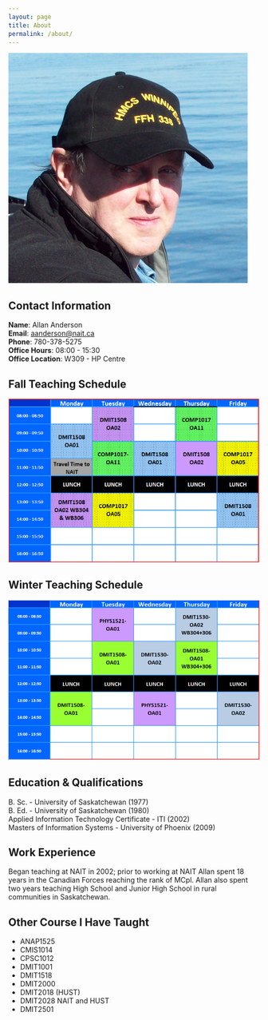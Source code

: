 ```yaml
---
layout: page
title: About
permalink: /about/
---
```


![gravatar](images/gravatar_01.png)

## Contact Information
**Name**: Allan Anderson<br>
**Email**: aanderson@nait.ca<br>
**Phone**: 780-378-5275<br>
**Office Hours**: 08:00 - 15:30<br>
**Office Location**: W309 - HP Centre

## Fall Teaching Schedule
![fall2021-schedule](images/fall-schedule.png)

## Winter Teaching Schedule
![winter2022-schedule](images/winter-schedule.png)

## Education & Qualifications
B. Sc. - University of Saskatchewan (1977)<br>
B. Ed. - University of Saskatchewan (1980)<br>
Applied Information Technology Certificate - ITI (2002)<br>
Masters of Information Systems - University of Phoenix (2009)<br>

## Work Experience
Began teaching at NAIT in 2002; prior to working at NAIT Allan spent 18 years in the Canadian Forces reaching the rank of MCpl. Allan also spent two years teaching High School and Junior High School in rural communities in Saskatchewan.

## Other Course I Have Taught
* ANAP1525
* CMIS1014
* CPSC1012
* DMIT1001
* DMIT1518
* DMIT2000
* DMIT2018 (HUST)
* DMIT2028 NAIT and HUST
* DMIT2501